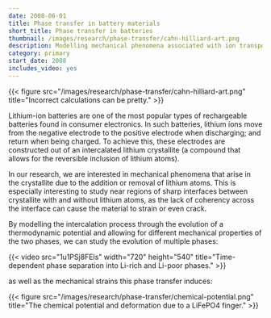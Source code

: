 ```yaml
---
date: 2008-06-01
title: Phase transfer in battery materials
short_title: Phase transfer in batteries
thumbnail: /images/research/phase-transfer/cahn-hilliard-art.png
description: Modelling mechanical phenomena associated with ion transport.
category: primary
start_date: 2008
includes_video: yes
---
```


{{< figure src="/images/research/phase-transfer/cahn-hilliard-art.png" title="Incorrect calculations can be pretty." >}}

Lithium-ion batteries are one of the most popular types of
rechargeable batteries found in consumer electronics. In such
batteries, lithium ions move from the negative electrode to the
positive electrode when discharging; and return when being charged. To
achieve this, these electrodes are constructed out of an intercalated
lithium crystallite (a compound that allows for the reversible
inclusion of lithium atoms).

In our research, we are interested in mechanical phenomena that arise
in the crystallite due to the addition or removal of lithium
atoms. This is especially interesting to study near regions of sharp
interfaces between crystallite with and without lithium atoms, as the
lack of coherency across the interface can cause the material to
strain or even crack.

By modelling the intercalation process through the evolution of a
thermodynamic potential and allowing for different mechanical
properties of the two phases, we can study the evolution of multiple
phases:

{{< video src="1u1PSj8FEls" width="720" height="540" title="Time-dependent phase separation into Li-rich and Li-poor phases." >}}

as well as the mechanical strains this phase transfer induces:

{{< figure src="/images/research/phase-transfer/chemical-potential.png" title="The chemical potential and deformation due to a LiFePO4 finger." >}}


